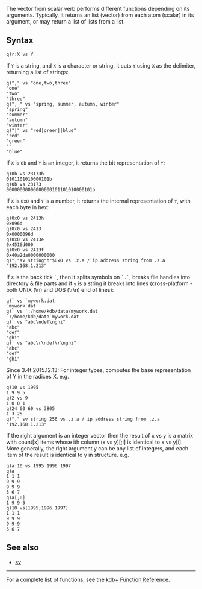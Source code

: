 The vector from scalar verb performs different functions depending on its arguments. Typically, it returns an list (vector) from each atom (scalar) in its argument, or may return a list of lists from a list.

Syntax
------

    q)r:X vs Y

If `Y` is a string, and `X` is a character or string, it cuts `Y` using `X` as the delimiter, returning a list of strings:

    q)"," vs "one,two,three"
    "one"
    "two"
    "three"
    q)", " vs "spring, summer, autumn, winter"
    "spring"
    "summer"
    "autumn"
    "winter"
    q)"|" vs "red|green||blue"
    "red"
    "green"
    ""
    "blue"

If `X` is `0b` and `Y` is an integer, it returns the bit representation of `Y`:

    q)0b vs 23173h
    0101101010000101b
    q)0b vs 23173
    00000000000000000101101010000101b

If `X` is `0x0` and `Y` is a number, it returns the internal representation of `Y`, with each byte in hex:

    q)0x0 vs 2413h
    0x096d
    q)0x0 vs 2413
    0x0000096d
    q)0x0 vs 2413e
    0x4516d000
    q)0x0 vs 2413f
    0x40a2da0000000000
    q)"."sv string"h"$0x0 vs .z.a / ip address string from .z.a
    "192.168.1.213"

If `X` is the back tick `` ` ``, then it splits symbols on `` `.` ``, breaks file handles into directory & file parts and if `y` is a string it breaks into lines (cross-platform - both UNIX (\\n) and DOS (\\r\\n) end of lines):

    q)` vs `mywork.dat
    `mywork`dat
    q)` vs `:/home/kdb/data/mywork.dat
    `:/home/kdb/data`mywork.dat
    q)` vs "abc\ndef\nghi"
    "abc"
    "def"
    "ghi"
    q)` vs "abc\r\ndef\r\nghi"
    "abc"
    "def"
    "ghi"

Since 3.4t 2015.12.13: For integer types, computes the base representation of Y in the radices X. e.g.

    q)10 vs 1995
    1 9 9 5
    q)2 vs 9
    1 0 0 1
    q)24 60 60 vs 3805
    1 3 25
    q)"." sv string 256 vs .z.a / ip address string from .z.a
    "192.168.1.213"

If the right argument is an integer vector then the result of x vs y is a matrix with count\[x\] items whose ith column (x vs y)\[;i\] is identical to x vs y\[i\]. More generally, the right argument y can be any list of integers, and each item of the result is identical to y in structure. e.g.

    q)a:10 vs 1995 1996 1997
    q)a
    1 1 1
    9 9 9
    9 9 9
    5 6 7
    q)a[;0]
    1 9 9 5
    q)10 vs(1995;1996 1997)
    1 1 1
    9 9 9
    9 9 9
    5 6 7

See also
--------

-   [sv](Reference/sv "wikilink")

------------------------------------------------------------------------

For a complete list of functions, see the [kdb+ Function Reference](Reference "wikilink").
